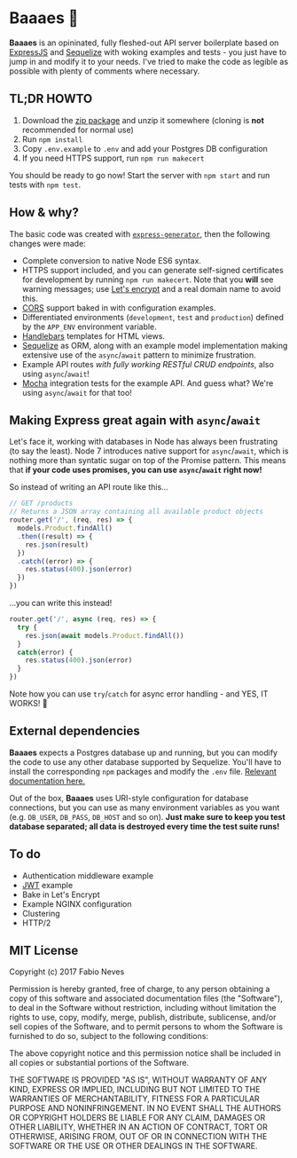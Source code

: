 # Baaaes 💓

**Baaaes** is an opininated, fully fleshed-out API server boilerplate based on [ExpressJS](http://expressjs.com) and [Sequelize](http://sequelizejs.com) with woking examples and tests - you just have to jump in and modify it to your needs. I've tried to make the code as legible as possible with plenty of comments where necessary.


## TL;DR HOWTO

1. Download the [zip package](https://github.com/fzero/baaaes/archive/master.zip) and unzip it somewhere (cloning is **not** recommended for normal use)
2. Run `npm install`
3. Copy `.env.example` to `.env` and add your Postgres DB configuration
4. If you need HTTPS support, run `npm run makecert`

You should be ready to go now! Start the server with `npm start` and run tests with `npm test`.


## How & why?

The basic code was created with [`express-generator`](https://expressjs.com/en/starter/generator.html), then the following changes were made:

* Complete conversion to native Node ES6 syntax.
* HTTPS support included, and you can generate self-signed certificates for development by running `npm run makecert`. Note that you **will** see warning messages; use [Let's encrypt](https://letsencrypt.org/) and a real domain name to avoid this.
* [CORS](https://en.wikipedia.org/wiki/Cross-origin_resource_sharing) support baked in with configuration examples.
* Differentiated environments (`development`, `test` and `production`) defined by the `APP_ENV` environment variable.
* [Handlebars](http://handlebarsjs.com/) templates for HTML views.
* [Sequelize](http://sequelizejs.com) as ORM, along with an example model implementation making extensive use of the `async`/`await` pattern to minimize frustration.
* Example API routes _with fully working RESTful CRUD endpoints_, also using `async`/`await`!
* [Mocha](http://mochajs.org/) integration tests for the example API. And guess what? We're using `async`/`await` for that too!


## Making Express great again with `async`/`await`

Let's face it, working with databases in Node has always been frustrating (to say the least). Node 7 introduces native support for `async`/`await`, which is nothing more than syntatic sugar on top of the Promise pattern. This means that **if your code uses promises, you can use `async`/`await` right now!**

So instead of writing an API route like this...

```js
// GET /products
// Returns a JSON array containing all available product objects
router.get('/', (req, res) => {
  models.Product.findAll()
  .then((result) => {
    res.json(result)
  })
  .catch((error) => {
    res.status(400).json(error)
  })
})
```

...you can write this instead!

```js
router.get('/', async (req, res) => {
  try {
    res.json(await models.Product.findAll())
  }
  catch(error) {
    res.status(400).json(error)
  }
})
```

Note how you can use `try`/`catch` for async error handling - and YES, IT WORKS! 💓


## External dependencies

**Baaaes** expects a Postgres database up and running, but you can modify the code to use any other database supported by Sequelize. You'll have to install the corresponding `npm` packages and modify the `.env` file. [Relevant documentation here.](http://docs.sequelizejs.com/en/v3/docs/getting-started/)

Out of the box, **Baaaes** uses URI-style configuration for database connections, but you can use as many environment variables as you want (e.g. `DB_USER`, `DB_PASS`, `DB_HOST` and so on). **Just make sure to keep you test database separated; all data is destroyed every time the test suite runs!**


## To do

* Authentication middleware example
* [JWT](https://jwt.io/) example
* Bake in Let's Encrypt
* Example NGINX configuration
* Clustering
* HTTP/2


## MIT License

Copyright (c) 2017 Fabio Neves

Permission is hereby granted, free of charge, to any person obtaining a copy
of this software and associated documentation files (the "Software"), to deal
in the Software without restriction, including without limitation the rights
to use, copy, modify, merge, publish, distribute, sublicense, and/or sell
copies of the Software, and to permit persons to whom the Software is
furnished to do so, subject to the following conditions:

The above copyright notice and this permission notice shall be included in all
copies or substantial portions of the Software.

THE SOFTWARE IS PROVIDED "AS IS", WITHOUT WARRANTY OF ANY KIND, EXPRESS OR
IMPLIED, INCLUDING BUT NOT LIMITED TO THE WARRANTIES OF MERCHANTABILITY,
FITNESS FOR A PARTICULAR PURPOSE AND NONINFRINGEMENT. IN NO EVENT SHALL THE
AUTHORS OR COPYRIGHT HOLDERS BE LIABLE FOR ANY CLAIM, DAMAGES OR OTHER
LIABILITY, WHETHER IN AN ACTION OF CONTRACT, TORT OR OTHERWISE, ARISING FROM,
OUT OF OR IN CONNECTION WITH THE SOFTWARE OR THE USE OR OTHER DEALINGS IN THE
SOFTWARE.
